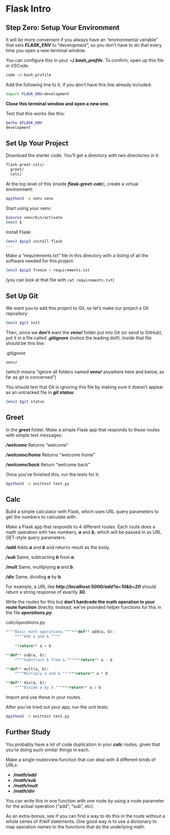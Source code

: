 # Flask Intro



## **Step Zero: Setup Your Environment**

It will be more convenient if you always have an “environmental variable” that sets ***FLASK_ENV*** to “development”, so you don’t have to do that every time you open a new terminal window.

You can configure this in your ***~/.bash_profile***. To confirm, open up this file in VSCode:

```bash
code ~/.bash_profile
```

Add the following line to it, if you don’t have this line already included:

```bash
export FLASK_ENV=development
```

**Close this terminal window and open a new one.**

Test that this works like this:

```bash
$echo $FLASK_ENV
development

```

## **Set Up Your Project**

Download the starter code. You’ll get a directory with two directories in it:

```bash
flask-greet-calc/
  greet/
  calc/
```

At the top level of this (inside ***flask-greet-calc***), create a virtual environment:

```bash
$python3 -m venv venv
```

Start using your venv:

```bash
$source venv/bin/activate
(env) $

```

Install Flask:

```bash
(env) $pip3 install flask
...

```

Make a “requirements.txt” file in this directory with a listing of all the software needed for this project:

```bash
(env) $pip3 freeze > requirements.txt
```

(you can look at that file with `cat requirements.txt`)

## **Set Up Git**

We want you to add this project to Git, so let’s make our project a Git repository:

```bash
(env) $git init
```

Then, since we **don’t** want the ***venv/*** folder put into Git (or send to GitHub), put it in a file called ***.gitignore*** (notice the leading dot!). Inside that file should be this line:

*.gitignore*

`venv/`

(which means “ignore all folders named ***venv/*** anywhere here and below, as far as git is concerned”)

You should test that Git is ignoring this file by making sure it doesn’t appear as an untracked file in ***git status***:

```bash
(env) $git status
```

## **Greet**

In the ***greet*** folder, Make a simple Flask app that responds to these routes with simple text messages:

***/welcome***   Returns “welcome”

***/welcome/home***   Returns “welcome home”

***/welcome/back***   Return “welcome back”

Once you’ve finished this, run the tests for it:

```bash
$python3 -m unittest test.py
```

## **Calc**

Build a simple calculator with Flask, which uses URL query parameters to get the numbers to calculate with.

Make a Flask app that responds to 4 different routes. Each route does a math operation with two numbers, ***a*** and ***b***, which will be passed in as URL GET-style query parameters.

***/add***   Adds ***a*** and ***b*** and returns result as the body.

***/sub***   Same, subtracting ***b*** from ***a***.

***/mult***   Same, multiplying ***a*** and ***b***.

***/div***   Same, dividing ***a*** by ***b***.

For example, a URL like ***http://localhost:5000/add?a=10&b=20*** should return a string response of exactly **30**.

Write the routes for this but **don’t hardcode the math operation in your route function** directly. Instead, we’ve provided helper functions for this in the file ***operations.py***:

*calc/operations.py*

```python
*"""Basic math operations."""***def** add(a, b):
    *"""Add a and b."""*
    
    **return** a + b

**def** sub(a, b):
    *"""Substract b from a."""***return** a - b

**def** mult(a, b):
    *"""Multiply a and b."""***return** a * b

**def** div(a, b):
    *"""Divide a by b."""***return** a / b
```

Import and use these in your routes.

After you’ve tried out your app, run the unit tests:

```bash
$python3 -m unittest test.py
```

## **Further Study**

You probably have a lot of code duplication in your ***calc*** routes, given that you’re doing such similar things in each.

Make a single route/view function that can deal with 4 different kinds of URLs:

- ***/math/add***
- ***/math/sub***
- ***/math/mult***
- ***/math/div***

You can write this in one function with one route by using a route parameter for the actual operation (“add”, “sub”, etc).

As an extra-bonus, see if you can find a way to do this in the route without a whole series of if/elif statements. One good way is to use a dictionary to map operation names to the functions that do the underlying math.

